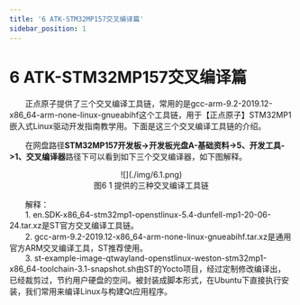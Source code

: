 ```yaml
---
title: '6 ATK-STM32MP157交叉编译篇'
sidebar_position: 1
---
```


# 6 ATK-STM32MP157交叉编译篇

&emsp;&emsp;正点原子提供了三个交叉编译工具链，常用的是gcc-arm-9.2-2019.12-x86_64-arm-none-linux-gnueabihf这个工具链，用于【正点原子】STM32MP1嵌入式Linux驱动开发指南教学用。下面是这三个交叉编译工具链的介绍。

&emsp;&emsp;在网盘路径**STM32MP157开发板->开发板光盘A-基础资料->5、开发工具->1、交叉编译器**路径下可以看到如下三个交叉编译器，如下图解释。

<center>
![](./img/6.1.png)<br />
图6 1 提供的三种交叉编译工具链
</center>

&emsp;&emsp;解释：<br />
&emsp;&emsp;1.	en.SDK-x86_64-stm32mp1-openstlinux-5.4-dunfell-mp1-20-06-24.tar.xz是ST官方交叉编译工具链。<br />
&emsp;&emsp;2.	gcc-arm-9.2-2019.12-x86_64-arm-none-linux-gnueabihf.tar.xz是通用官方ARM交叉编译工具，ST推荐使用。<br />
&emsp;&emsp;3.	st-example-image-qtwayland-openstlinux-weston-stm32mp1-x86_64-toolchain-3.1-snapshot.sh由ST的Yocto项目，经过定制修改编译出，已经裁剪过，节约用户硬盘的空间。被封装成脚本形式，在Ubuntu下直接执行安装，我们常用来编译Linux与构建Qt应用程序。


















